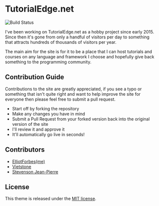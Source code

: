 # TutorialEdge.net

![Build Status](https://travis-ci.org/elliotforbes/tutorialedge-v2.svg?branch=master)

I've been working on TutorialEdge.net as a hobby project since early 2015. Since then it's gone from only a handful of visitors per day to something that attracts hundreds of thousands of visitors per year. 

The main aim for the site is for it to be a place that I can host tutorials and courses on any language and framework I choose and hopefully give back something to the programming community.  

## Contribution Guide

Contributions to the site are greatly appreciated, if you see a typo or something that isn't quite right and want to help improve the site for everyone then please feel free to submit a pull request.

* Start off by forking the repository
* Make any changes you have in mind
* Submit a Pull Request from your forked version back into the original version of the site
* I'll review it and approve it
* It'll automatically go live in seconds!

## Contributors

* [ElliotForbes(me)](https://github.com/elliotforbes)
* [Vietstone](https://github.com/vietstone)
* [Stevenson Jean-Pierre](https://github.com/Sjeanpierre)

## License

This theme is released under the [MIT license](//github.com/Vimux/blank/blob/master/LICENSE.md).

